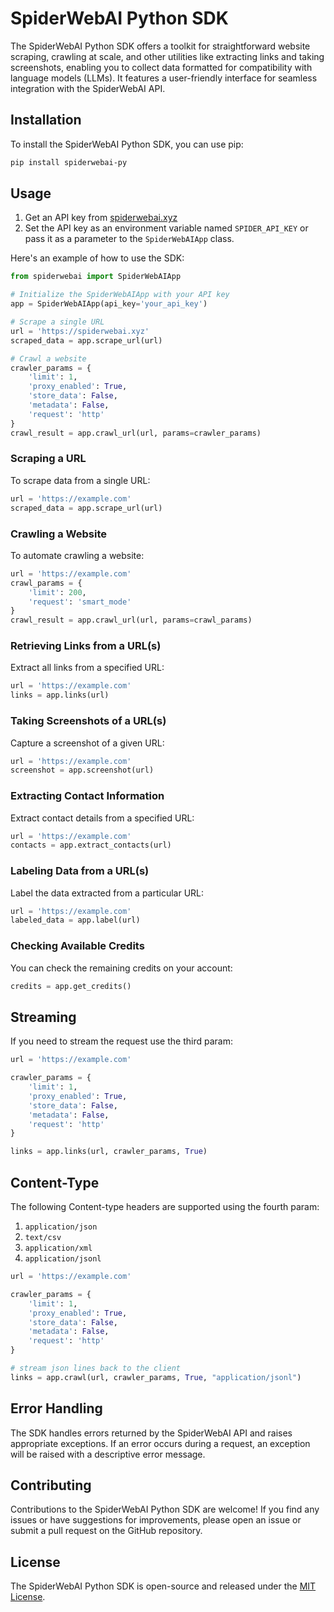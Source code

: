 # SpiderWebAI Python SDK

The SpiderWebAI Python SDK offers a toolkit for straightforward website scraping, crawling at scale, and other utilities like extracting links and taking screenshots, enabling you to collect data formatted for compatibility with language models (LLMs). It features a user-friendly interface for seamless integration with the SpiderWebAI API.

## Installation

To install the SpiderWebAI Python SDK, you can use pip:

```bash
pip install spiderwebai-py
```

## Usage

1. Get an API key from [spiderwebai.xyz](https://spiderwebai.xyz)
2. Set the API key as an environment variable named `SPIDER_API_KEY` or pass it as a parameter to the `SpiderWebAIApp` class.

Here's an example of how to use the SDK:

```python
from spiderwebai import SpiderWebAIApp

# Initialize the SpiderWebAIApp with your API key
app = SpiderWebAIApp(api_key='your_api_key')

# Scrape a single URL
url = 'https://spiderwebai.xyz'
scraped_data = app.scrape_url(url)

# Crawl a website
crawler_params = {
    'limit': 1,
    'proxy_enabled': True,
    'store_data': False,
    'metadata': False,
    'request': 'http'
}
crawl_result = app.crawl_url(url, params=crawler_params)
```

### Scraping a URL

To scrape data from a single URL:

```python
url = 'https://example.com'
scraped_data = app.scrape_url(url)
```

### Crawling a Website

To automate crawling a website:

```python
url = 'https://example.com'
crawl_params = {
    'limit': 200,
    'request': 'smart_mode'
}
crawl_result = app.crawl_url(url, params=crawl_params)
```

### Retrieving Links from a URL(s)

Extract all links from a specified URL:

```python
url = 'https://example.com'
links = app.links(url)
```

### Taking Screenshots of a URL(s)

Capture a screenshot of a given URL:

```python
url = 'https://example.com'
screenshot = app.screenshot(url)
```

### Extracting Contact Information

Extract contact details from a specified URL:

```python
url = 'https://example.com'
contacts = app.extract_contacts(url)
```

### Labeling Data from a URL(s)

Label the data extracted from a particular URL:

```python
url = 'https://example.com'
labeled_data = app.label(url)
```

### Checking Available Credits

You can check the remaining credits on your account:

```python
credits = app.get_credits()
```

## Streaming

If you need to stream the request use the third param:

```python
url = 'https://example.com'

crawler_params = {
    'limit': 1,
    'proxy_enabled': True,
    'store_data': False,
    'metadata': False,
    'request': 'http'
}

links = app.links(url, crawler_params, True)
```

## Content-Type

The following Content-type headers are supported using the fourth param:

1. `application/json`
1. `text/csv`
1. `application/xml`
1. `application/jsonl`

```python
url = 'https://example.com'

crawler_params = {
    'limit': 1,
    'proxy_enabled': True,
    'store_data': False,
    'metadata': False,
    'request': 'http'
}

# stream json lines back to the client
links = app.crawl(url, crawler_params, True, "application/jsonl")
```

## Error Handling

The SDK handles errors returned by the SpiderWebAI API and raises appropriate exceptions. If an error occurs during a request, an exception will be raised with a descriptive error message.

## Contributing

Contributions to the SpiderWebAI Python SDK are welcome! If you find any issues or have suggestions for improvements, please open an issue or submit a pull request on the GitHub repository.

## License

The SpiderWebAI Python SDK is open-source and released under the [MIT License](https://opensource.org/licenses/MIT).
